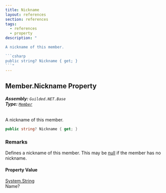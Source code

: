 ```yaml
---
title: Nickname
layout: references
section: references
tags:
  - references
  - property
description: "

A nickname of this member.

```csharp
public string? Nickname { get; }
```"
---
```


## Member.Nickname Property
###### **Assembly:** `Guilded.NET.Base`<br/>**Type:** [`Member`](Member 'Guilded.NET.Base.Servers.Member')

A nickname of this member.

```csharp
public string? Nickname { get; }
```

### Remarks
  
Defines a nickname of this member. This may be [null](https://docs.microsoft.com/en-us/dotnet/csharp/language-reference/keywords/null 'https://docs.microsoft.com/en-us/dotnet/csharp/language-reference/keywords/null') if the member has no nickname.

#### Property Value
[System.String](https://docs.microsoft.com/en-us/dotnet/api/System.String 'System.String')  
Name?
